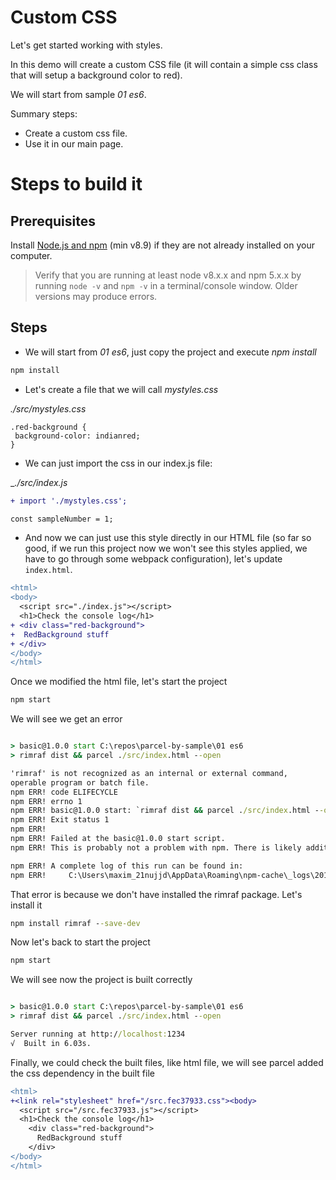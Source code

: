 # Custom CSS

Let's get started working with styles.

In this demo will create a custom CSS file (it will contain a simple css class
that will setup a background color to red).

We will start from sample _01 es6_.

Summary steps:
 - Create a custom css file.
 - Use it in our main page.


# Steps to build it

## Prerequisites

Install [Node.js and npm](https://nodejs.org/en/) (min v8.9) if they are not already installed on your computer.

> Verify that you are running at least node v8.x.x and npm 5.x.x by running `node -v` and `npm -v` in a terminal/console window. Older versions may produce errors.

## Steps

- We will start from _01 es6_, just copy the project and execute _npm install_

```cmd
npm install
```

- Let's create a file that we will call _mystyles.css_

_./src/mystyles.css_

```
.red-background {
 background-color: indianred;
}
```

- We can just import the css in our index.js file:

__./src/index.js_

```diff
+ import './mystyles.css';

const sampleNumber = 1;
```

- And now we can just use this style directly in our HTML file (so far so good, if we run this project now we won't see this styles applied, we have to go through some webpack configuration), let's update `index.html`.

```diff
<html>
<body>
  <script src="./index.js"></script>
  <h1>Check the console log</h1>
+ <div class="red-background">
+  RedBackground stuff
+ </div>  
</body>
</html>
```
Once we modified the html file, let's start the project
```cmd
npm start
```

We will see we get an error
```cmd

> basic@1.0.0 start C:\repos\parcel-by-sample\01 es6
> rimraf dist && parcel ./src/index.html --open

'rimraf' is not recognized as an internal or external command,
operable program or batch file.
npm ERR! code ELIFECYCLE
npm ERR! errno 1
npm ERR! basic@1.0.0 start: `rimraf dist && parcel ./src/index.html --open`
npm ERR! Exit status 1
npm ERR!
npm ERR! Failed at the basic@1.0.0 start script.
npm ERR! This is probably not a problem with npm. There is likely additional logging output above.

npm ERR! A complete log of this run can be found in:
npm ERR!     C:\Users\maxim_21nujjd\AppData\Roaming\npm-cache\_logs\2018-04-11T04_02_23_917Z-debug.log
```
That error is because we don't have installed the rimraf package. Let's install it
```cmd
npm install rimraf --save-dev
```
Now let's back to start the project
```cmd
npm start
```
We will see now the project is built correctly
```cmd

> basic@1.0.0 start C:\repos\parcel-by-sample\01 es6
> rimraf dist && parcel ./src/index.html --open

Server running at http://localhost:1234
√  Built in 6.03s.
```
Finally, we could check the built files, like html file, we will see parcel added the css dependency in the built file
```diff
<html>
+<link rel="stylesheet" href="/src.fec37933.css"><body>
  <script src="/src.fec37933.js"></script>
  <h1>Check the console log</h1>
    <div class="red-background">
      RedBackground stuff
    </div> 
</body>
</html>
```